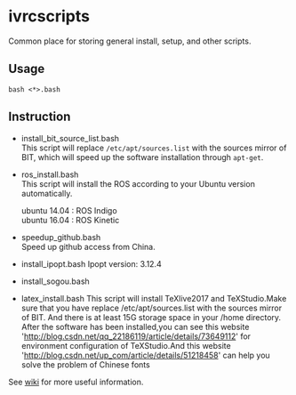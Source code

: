 # ivrcscripts
Common place for storing general install, setup, and other scripts.

## Usage

```
bash <*>.bash
```


## Instruction
* install_bit_source_list.bash   
This script will replace `/etc/apt/sources.list` with the sources mirror of BIT, which will speed up the software installation through `apt-get`.


* ros_install.bash  
This script will install the ROS according to your Ubuntu version automatically.

  ubuntu 14.04 : ROS Indigo   
  ubuntu 16.04 : ROS Kinetic   

* speedup_github.bash   
Speed up github access from China.

* install_ipopt.bash
Ipopt version: 3.12.4

* install_sogou.bash

* latex_install.bash
This script will install TeXlive2017 and TeXStudio.Make sure that you have replace /etc/apt/sources.list with the sources mirror of BIT. And there is at least 15G storage space in your /home directory.
After the software has been installed,you can see this website 'http://blog.csdn.net/qq_22186119/article/details/73649112' for environment configuration of TeXStudio.And this website 'http://blog.csdn.net/up_com/article/details/51218458' can help you solve the problem of Chinese fonts

See [wiki](https://github.com/bit-ivrc/ivrcscripts/wiki) for more useful information.
